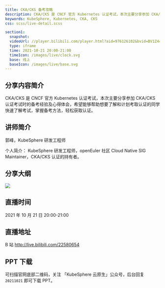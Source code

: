 ```yaml
---
title: CKA/CKS 备考攻略
description: CKA/CKS 是 CNCF 官方 Kubernetes 认证考试，本次主要分享参加 CKA/CKS 认证考试时的备考经验及心得体会，希望能够帮助想要了解和计划考取认证的同学快速了解考试，掌握备考方法，轻松获取认证。
keywords: KubeSphere, Kubernetes, CKA, CKS
css: scss/live-detail.scss

section1:
  snapshot: 
  videoUrl: //player.bilibili.com/player.html?aid=976126102&bvid=BV1Z44y1x7e3&cid=428904630&page=1
  type: iframe
  time: 2021-10-21 20:00-21:00
  timeIcon: /images/live/clock.svg
  base: 线上
  baseIcon: /images/live/base.svg
---
```

## 分享内容简介

CKA/CKS 是 CNCF 官方 Kubernetes 认证考试，本次主要分享参加 CKA/CKS 认证考试时的备考经验及心得体会，希望能够帮助想要了解和计划考取认证的同学快速了解考试，掌握备考方法，轻松获取认证。

## 讲师简介

郭峰，KubeSphere 研发工程师

个人简介：
KubeSphere 研发工程师，openEuler 社区 Cloud Native SIG Maintainer，CKA/CKS 认证的持有者。

## 分享大纲

![](https://pek3b.qingstor.com/kubesphere-community/images/ckacks1021-live.png)

## 直播时间

2021 年 10 月 21 日 20:00-21:00

## 直播地址

B 站  http://live.bilibili.com/22580654

## PPT 下载

可扫描官网底部二维码，关注 「KubeSphere 云原生」公众号，后台回复 `20211021` 即可下载 PPT。
